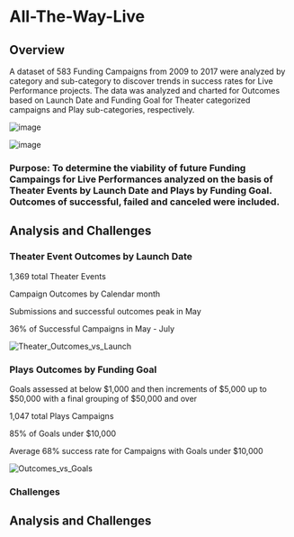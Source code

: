 # All-The-Way-Live

## Overview
A dataset of 583 Funding Campaigns from 2009 to 2017 were analyzed by category and sub-category to discover trends in success rates for Live Performance projects.  The data was analyzed and charted for Outcomes based on Launch Date and Funding Goal for Theater categorized campaigns and Play sub-categories, respectively.

![image](https://user-images.githubusercontent.com/98665941/161452279-aa8fab60-4253-4244-810d-1319dacb0345.png)

![image](https://user-images.githubusercontent.com/98665941/161452328-1a578f49-e78d-49a3-81aa-be37dc13c189.png)

### Purpose: To determine the viability of future Funding Campaings for Live Performances analyzed on the basis of Theater Events by Launch Date and Plays by Funding Goal.  Outcomes of successful, failed and canceled were included.

## Analysis and Challenges

### Theater Event Outcomes by Launch Date
1,369 total Theater Events

Campaign Outcomes by Calendar month

Submissions and successful outcomes peak in May

36% of Successful Campaigns in May - July

![Theater_Outcomes_vs_Launch](https://user-images.githubusercontent.com/98665941/161453073-ab8c9c1b-ae6f-43ab-88bd-18e9eac1bd6b.png)


### Plays Outcomes by Funding Goal
Goals assessed at below $1,000 and then increments of $5,000 up to $50,000 with a final grouping of $50,000 and over

1,047 total Plays Campaigns

85% of Goals under $10,000

Average 68% success rate for Campaigns with Goals under $10,000

![Outcomes_vs_Goals](https://user-images.githubusercontent.com/98665941/161453425-54b859d4-e3bb-49a8-9370-0b4a07d444b4.png)

### Challenges


## Analysis and Challenges

